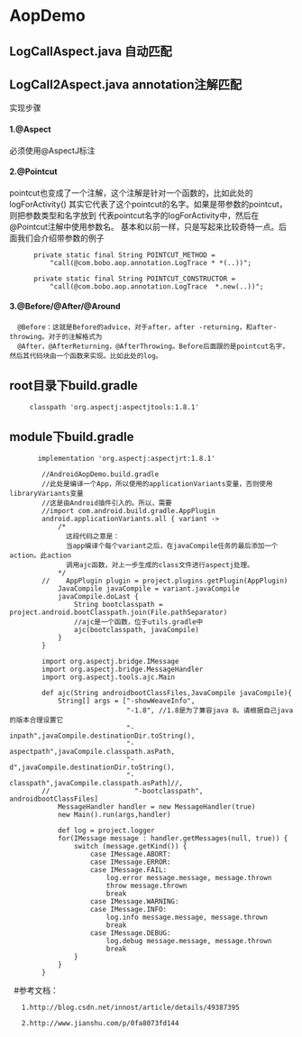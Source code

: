 
# AopDemo

## LogCallAspect.java 自动匹配

## LogCall2Aspect.java  annotation注解匹配

实现步骤
 <h4>1.@Aspect    </h4>
      必须使用@AspectJ标注
    
 <h4>2.@Pointcut </h4>
       pointcut也变成了一个注解，这个注解是针对一个函数的，比如此处的logForActivity()
       其实它代表了这个pointcut的名字。如果是带参数的pointcut，则把参数类型和名字放到
       代表pointcut名字的logForActivity中，然后在@Pointcut注解中使用参数名。
       基本和以前一样，只是写起来比较奇特一点。后面我们会介绍带参数的例子

          private static final String POINTCUT_METHOD =
              "call(@com.bobo.aop.annotation.LogTrace * *(..))";

          private static final String POINTCUT_CONSTRUCTOR =
              "call(@com.bobo.aop.annotation.LogTrace  *.new(..))";

 <h4> 3.@Before/@After/@Around     </h4>

      @Before：这就是Before的advice，对于after，after -returning，和after-throwing。对于的注解格式为
      @After，@AfterReturning，@AfterThrowing。Before后面跟的是pointcut名字，然后其代码块由一个函数来实现。比如此处的log。

  <h2>root目录下build.gradle    </h2>
    
         classpath 'org.aspectj:aspectjtools:1.8.1' 
        
    
 <h2> module下build.gradle </h2>
  
           implementation 'org.aspectj:aspectjrt:1.8.1'
  
            //AndroidAopDemo.build.gradle
            //此处是编译一个App，所以使用的applicationVariants变量，否则使用libraryVariants变量
            //这是由Android插件引入的。所以，需要
            //import com.android.build.gradle.AppPlugin
            android.applicationVariants.all { variant ->
                /*
                  这段代码之意是：
                  当app编译个每个variant之后，在javaCompile任务的最后添加一个action。此action
                  调用ajc函数，对上一步生成的class文件进行aspectj处理。
                */
            //    AppPlugin plugin = project.plugins.getPlugin(AppPlugin)
                JavaCompile javaCompile = variant.javaCompile
                javaCompile.doLast {
                    String bootclasspath = project.android.bootClasspath.join(File.pathSeparator)
                    //ajc是一个函数，位于utils.gradle中
                    ajc(bootclasspath, javaCompile)
                }
            }

            import org.aspectj.bridge.IMessage
            import org.aspectj.bridge.MessageHandler
            import org.aspectj.tools.ajc.Main

            def ajc(String androidbootClassFiles,JavaCompile javaCompile){
                String[] args = ["-showWeaveInfo",
                                 "-1.8", //1.8是为了兼容java 8。请根据自己java的版本合理设置它
                                 "-inpath",javaCompile.destinationDir.toString(),
                                 "-aspectpath",javaCompile.classpath.asPath,
                                 "-d",javaCompile.destinationDir.toString(),
                                 "-classpath",javaCompile.classpath.asPath]//,
            //                     "-bootclasspath", androidbootClassFiles]
                MessageHandler handler = new MessageHandler(true)
                new Main().run(args,handler)

                def log = project.logger
                for(IMessage message : handler.getMessages(null, true)) {
                    switch (message.getKind()) {
                        case IMessage.ABORT:
                        case IMessage.ERROR:
                        case IMessage.FAIL:
                            log.error message.message, message.thrown
                            throw message.thrown
                            break
                        case IMessage.WARNING:
                        case IMessage.INFO:
                            log.info message.message, message.thrown
                            break
                        case IMessage.DEBUG:
                            log.debug message.message, message.thrown
                            break
                    }
                }
            }
   
   #参考文档：
   
       1.http://blog.csdn.net/innost/article/details/49387395
       
       2.http://www.jianshu.com/p/0fa8073fd144
